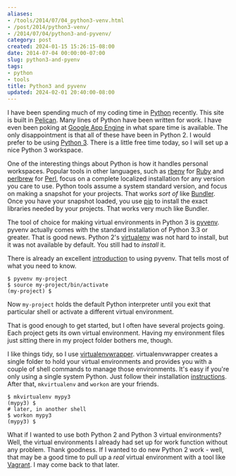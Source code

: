 ```yaml
---
aliases:
- /tools/2014/07/04_python3-venv.html
- /post/2014/python3-venv/
- /2014/07/04/python3-and-pyvenv/
category: post
created: 2024-01-15 15:26:15-08:00
date: 2014-07-04 00:00:00-07:00
slug: python3-and-pyenv
tags:
- python
- tools
title: Python3 and pyvenv
updated: 2024-02-01 20:40:00-08:00
---
```


I have been spending much of my coding time in [Python](../../../card/Python.md) recently. This site is built in [Pelican](../../../card/Pelican.md). Many lines of Python have been written for work. I have even been poking at [Google App Engine](https://developers.google.com/appengine/docs/python/) in what spare time is available. The only disappointment is that all of these have been in Python 2. I would prefer to be using [Python 3](https://wiki.python.org/moin/Python2orPython3). There is a little free time today, so I will set up a nice Python 3 workspace.

<!--more-->

One of the interesting things about Python is how it handles personal workspaces. Popular tools in other languages, such as [rbenv](http://rbenv.org/) for [Ruby](../../../card/Ruby.md) and [perlbrew](http://perlbrew.pl/) for [Perl](../../../card/Perl.md), focus on a complete localized installation for any version you care to use. Python tools assume a system standard version, and focus on making a snapshot for your projects. That works *sort of* like [Bundler](http://bundler.io/). Once you have your snapshot loaded, you use [pip](http://pip.readthedocs.org/) to install the exact libraries needed by your projects. That works very much like Bundler.

The tool of choice for making virtual environments in Python 3 is [pyvenv](https://docs.python.org/dev/library/venv.html). pyvenv actually comes with the standard installation of Python 3.3 or greater. That is good news. Python 2's [virtualenv](http://virtualenv.readthedocs.org/) was not hard to install, but it was not available by default. You still had to *install* it.

There is already an excellent [introduction](https://packaging.python.org/en/latest/tutorial.html#creating-and-using-virtual-environments) to using pyvenv. That tells most of what you need to know.

````console
$ pyvenv my-project
$ source my-project/bin/activate
(my-project) $
````

Now `my-project` holds the default Python interpreter until you exit that particular shell or activate a different virtual environment.

That is good enough to get started, but I often have several projects going. Each project gets its own virtual environment. Having my environment files just sitting there in my project folder bothers me, though.

I like things tidy, so I use [virtualenvwrapper](http://virtualenvwrapper.readthedocs.org/en/latest/index.html). virtualenvwrapper creates a single folder to hold your virtual environments and provides you with a couple of shell commands to manage those environments. It's easy if you're only using a single system Python. Just follow their installation [instructions](http://virtualenvwrapper.readthedocs.org/en/latest/install.html). After that, `mkvirtualenv` and `workon` are your friends.

````console
$ mkvirtualenv mypy3
(mypy3) $
# later, in another shell
$ workon mypy3
(mypy3) $
````

What if I wanted to use both Python 2 and Python 3 virtual environments? Well, the virtual environments I already had set up for work function without any problem. Thank goodness. If I wanted to do new Python 2 work - well, that may be a good time to pull up a *real* virtual environment with a tool like [Vagrant](http://www.vagrantup.com/). I may come back to that later.